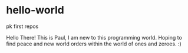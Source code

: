 # hello-world
pk first repos


Hello There!
This is Paul, I am new to this programming world. Hoping to find peace and new world orders within the world of ones and zeroes. :)
